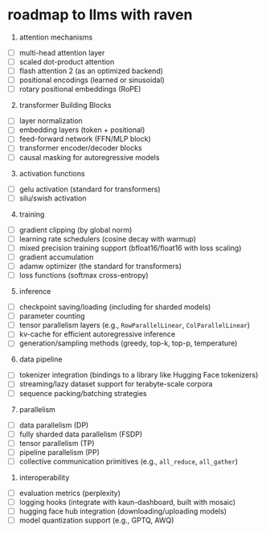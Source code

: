 # roadmap to llms with raven

1. attention mechanisms
- [ ] multi-head attention layer
- [ ] scaled dot-product attention
- [ ] flash attention 2 (as an optimized backend)
- [ ] positional encodings (learned or sinusoidal)
- [ ] rotary positional embeddings (RoPE)

2. transformer Building Blocks
- [ ] layer normalization
- [ ] embedding layers (token + positional)
- [ ] feed-forward network (FFN/MLP block)
- [ ] transformer encoder/decoder blocks
- [ ] causal masking for autoregressive models

3. activation functions
- [ ] gelu activation (standard for transformers)
- [ ] silu/swish activation

4. training
- [ ] gradient clipping (by global norm)
- [ ] learning rate schedulers (cosine decay with warmup)
- [ ] mixed precision training support (bfloat16/float16 with loss scaling)
- [ ] gradient accumulation
- [ ] adamw optimizer (the standard for transformers)
- [ ] loss functions (softmax cross-entropy)

5. inference
- [ ] checkpoint saving/loading (including for sharded models)
- [ ] parameter counting
- [ ] tensor parallelism layers (e.g., `RowParallelLinear`, `ColParallelLinear`)
- [ ] kv-cache for efficient autoregressive inference
- [ ] generation/sampling methods (greedy, top-k, top-p, temperature)

6. data pipeline
- [ ] tokenizer integration (bindings to a library like Hugging Face tokenizers)
- [ ] streaming/lazy dataset support for terabyte-scale corpora
- [ ] sequence packing/batching strategies

7. parallelism
- [ ] data parallelism (DP)
- [ ] fully sharded data parallelism (FSDP)
- [ ] tensor parallelism (TP)
- [ ] pipeline parallelism (PP)
- [ ] collective communication primitives (e.g., `all_reduce`, `all_gather`)

1. interoperability
- [ ] evaluation metrics (perplexity)
- [ ] logging hooks (integrate with kaun-dashboard, built with mosaic)
- [ ] hugging face hub integration (downloading/uploading models)
- [ ] model quantization support (e.g., GPTQ, AWQ)

